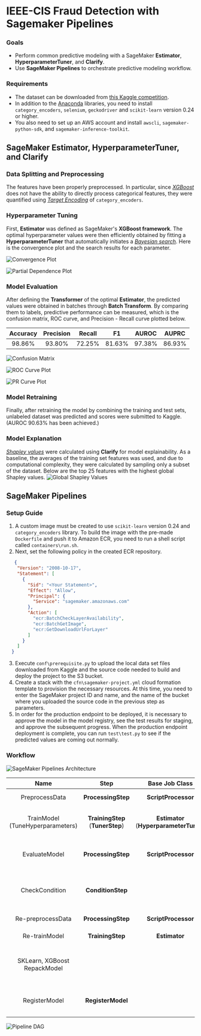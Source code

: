 # IEEE-CIS Fraud Detection with Sagemaker Pipelines
### Goals
* Perform common predictive modeling with a SageMaker **Estimator**, **HyperparameterTuner**, and **Clarify**.
* Use **SageMaker Pipelines** to orchestrate predictive modeling workflow.
  
### Requirements
* The dataset can be downloaded from [this Kaggle competition](https://www.kaggle.com/c/ieee-fraud-detection).
* In addition to the [Anaconda](https://www.anaconda.com) libraries, you need to install `category_encoders`, `selenium`, `geckodriver` and `scikit-learn` version 0.24 or higher.
* You also need to set up an AWS account and install `awscli`, `sagemaker-python-sdk`, and `sagemaker-inference-toolkit`.

## SageMaker Estimator, HyperparameterTuner, and Clarify
### Data Splitting and Preprocessing
The features have been properly preprocessed. In particular, since *[XGBoost](https://arxiv.org/pdf/1603.02754.pdf)* does not have the ability to directly process categorical features, they were quantified using *[Target Encoding](https://dl.acm.org/doi/10.1145/507533.507538)* of `category_encoders`.
  
### Hyperparameter Tuning
First, **Estimator** was defined as SageMaker's **XGBoost framework**. The optimal hyperparameter values were then efficiently obtained by fitting a **HyperparameterTuner** that automatically initiates a *[Bayesian search](https://proceedings.neurips.cc/paper/2012/file/05311655a15b75fab86956663e1819cd-Paper.pdf)*. Here is the convergence plot and the search results for each parameter.

![Convergence Plot](img/convergence_plot.svg)

![Partial Dependence Plot](img/partial_dependence_plot.png)

### Model Evaluation
After defining the **Transformer** of the optimal **Estimator**, the predicted values were obtained in batches through **Batch Transform**. By comparing them to labels, predictive performance can be measured, which is the confusion matrix, ROC curve, and Precision - Recall curve plotted below.
  
| Accuracy | Precision | Recall |   F1   | AUROC  | AUPRC  |    
|:--------:|:---------:|:------:|:------:|:------:|:------:|
|  98.86%  |  93.80%   | 72.25% | 81.63% | 97.38% | 86.93% |  

![Confusion Matrix](img/conf_mat.svg)

![ROC Curve Plot](img/roc_curve.svg)

![PR Curve Plot](img/pr_curve.svg)

### Model Retraining
Finally, after retraining the model by combining the training and test sets, unlabeled dataset was predicted and scores were submitted to Kaggle. (AUROC 90.63% has been achieved.)

### Model Explanation
*[Shapley values](https://proceedings.neurips.cc/paper/2017/file/8a20a8621978632d76c43dfd28b67767-Paper.pdf)* were calculated using **Clarify** for model explainability. As a baseline, the averages of the training set features was used, and due to computational complexity, they were calculated by sampling only a subset of the dataset. Below are the top 25 features with the highest global Shapley values.
![Global Shapley Values](img/global_shap_values.svg)

## SageMaker Pipelines
### Setup Guide
1. A custom image must be created to use `scikit-learn` version 0.24 and `category_encoders` library. To build the image with the pre-made `Dockerfile` and push it to Amazon ECR, you need to run a shell script called `containers\run.sh`.
2. Next, set the following policy in the created ECR repository.
  ```json
     {
      "Version": "2008-10-17",
      "Statement": [
        {
          "Sid": "<Your Statement>",
          "Effect": "Allow",
          "Principal": {
            "Service": "sagemaker.amazonaws.com"
          },
          "Action": [
            "ecr:BatchCheckLayerAvailability",
            "ecr:BatchGetImage",
            "ecr:GetDownloadUrlForLayer"
          ]
        }
      ]
    }
  ```
3. Execute `conf\prerequisite.py` to upload the local data set files downloaded from Kaggle and the source code needed to build and deploy the project to the S3 bucket.
4. Create a stack with the `cfn\sagemaker-project.yml` cloud formation template to provision the necessary resources. At this time, you need to enter the SageMaker project ID and name, and the name of the bucket where you uploaded the source code in the previous step as parameters.
5. In order for the production endpoint to be deployed, it is necessary to approve the model in the model registry, see the test results for staging, and approve the subsequent progress. When the production endpoint deployment is complete, you can run `test\test.py` to see if the predicted values are coming out normally.

### Workflow 
![SageMaker Pipelines Architecture](img/SageMaker-Pipelines-Architecture.jpg)

|               Name               |               Step               |             Base Job Class              |                                   Description                                   |
|:--------------------------------:|:--------------------------------:|:---------------------------------------:|:-------------------------------------------------------------------------------:|
|          PreprocessData          |        **ProcessingStep**        |           **ScriptProcessor**           |                        Data splitting and preprocessing                         |
| TrainModel (TuneHyperparameters) | **TrainingStep** (**TunerStep**) | **Estimator** (**HyperparameterTuner**) |            A *XGBoost* **Estimator** fitting (Hyperparameter tuning)            |
|          EvaluateModel           |        **ProcessingStep**        |           **ScriptProcessor**           | The **Estimator** evaluation and saving the result to a *JSON* **PropertyFile** |
|          CheckCondition          |        **ConditionStep**         |                                         |       A target metric checking to conditionally perform subsequent steps        |
|        Re-preprocessData         |        **ProcessingStep**        |           **ScriptProcessor**           |                              Data repreprocessing                               |
|          Re-trainModel           |         **TrainingStep**         |              **Estimator**              |                       A *XGBoost* **Estimator** refitting                       |
 |   SKLearn, XGBoost RepackModel   |                                  |                                         |  A **PipelineModel** creation with SKLearn preprocessor and XGBoost classifier  |
|          RegisterModel           |        **RegisterModel**         |                                         |  Model packing and registration in a *ModelPackageGroup* with **ModelMetrics**  |

![Pipeline DAG](img/dag.png)